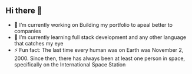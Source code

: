 ## Hi there 👋



- 🔭 I’m currently working on Building my portfolio to apeal better to companies
- 🌱 I’m currently learning full stack development and any other language that catches my eye
- ⚡ Fun fact: The last time every human was on Earth was November 2, 2000. Since then, there has always been at least one person in space, specifically on the International Space Station
